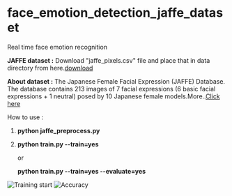 # face_emotion_detection_jaffe_dataset
Real time face emotion recognition

**JAFFE dataset :** Download "jaffe_pixels.csv" file and place that in data directory from here.[download](
https://www.kaggle.com/ankur133047/modified-jaffe-facial-expression-dataset)

**About dataset :** The Japanese Female Facial Expression (JAFFE) Database. The database contains 213 images of 7 facial expressions (6 basic facial expressions + 1 neutral) posed by 10 Japanese female models.More..[Click here](https://www.kaggle.com/fshfsh/starter-modified-jaffe-615ace9d-f)

How to use :
  1.  **python jaffe_preprocess.py**
  2.  **python train.py --train=yes**
  
      or
      
      **python train.py --train=yes --evaluate=yes**

![Training start](../master/Info/JAFFE1.png)
![Accuracy](../master/Info/JAFFE.png)
